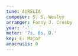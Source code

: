 ```yaml
---
tune: AURELIA
composer: S. S. Wesley
arranger: Fanny J. Crosby
year: '-'
meter: '7s, 6s, D.'
key: E♭ Major
anacrusis: 0
---
```

